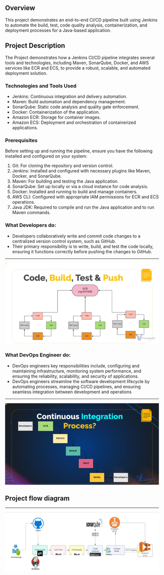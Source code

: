 ## Overview
This project demonstrates an end-to-end CI/CD pipeline built using Jenkins to automate the build, test, code quality analysis, containerization, and deployment processes for a Java-based application.

## Project Description
The Project demonstrates how a Jenkins CI/CD pipeline integrates several tools and technologies, including Maven, SonarQube, Docker, and AWS services like ECR and ECS, to provide a robust, scalable, and automated deployment solution.

### Technologies and Tools Used

- Jenkins: Continuous integration and delivery automation.
- Maven: Build automation and dependency management.
- SonarQube: Static code analysis and quality gate enforcement.
- Docker: Containerization of the application.
- Amazon ECR: Storage for container images.
- Amazon ECS: Deployment and orchestration of containerized applications.

### Prerequisites
Before setting up and running the pipeline, ensure you have the following installed and configured on your system:

1. Git: For cloning the repository and version control.
2. Jenkins: Installed and configured with necessary plugins like Maven, Docker, and SonarQube.
3. Maven: For building and testing the Java application.
4. SonarQube: Set up locally or via a cloud instance for code analysis.
5. Docker: Installed and running to build and manage containers.
6. AWS CLI: Configured with appropriate IAM permissions for ECR and ECS operations.
7. Java JDK: Required to compile and run the Java application and to run Maven commands.

### What Developers do:
- Developers collaboratively write and commit code changes to a centralized version control system, such as GitHub.
- Their primary responsibility is to write, build, and test the code locally, ensuring it functions correctly before pushing the changes to GitHub. 
---
 ![Project flow diagram](https://github.com/Kizhakkekkara-Vishnu-Vijayan/Jenkins-CI-CD-Pipeline/blob/master/Jenkins-SS-ALL/Developer.png)

### What DevOps Engineer do:
- DevOps engineers key responsibilities include, configuring and maintaining infrastructure, monitoring system performance, and ensuring the reliability, scalability, and security of applications.
- DevOps engineers streamline the software development lifecycle by automating processes, managing CI/CD pipelines, and ensuring seamless integration between development and operations
---
![Project flow diagram](https://github.com/Kizhakkekkara-Vishnu-Vijayan/Jenkins-CI-CD-Pipeline/blob/master/Jenkins-SS-ALL/DevOps.png)

## Project flow diagram
---
![Project flow diagram](https://github.com/Kizhakkekkara-Vishnu-Vijayan/Jenkins-CI-CD-Pipeline/blob/master/Jenkins-SS-ALL/Flow-diagram.png)
 

